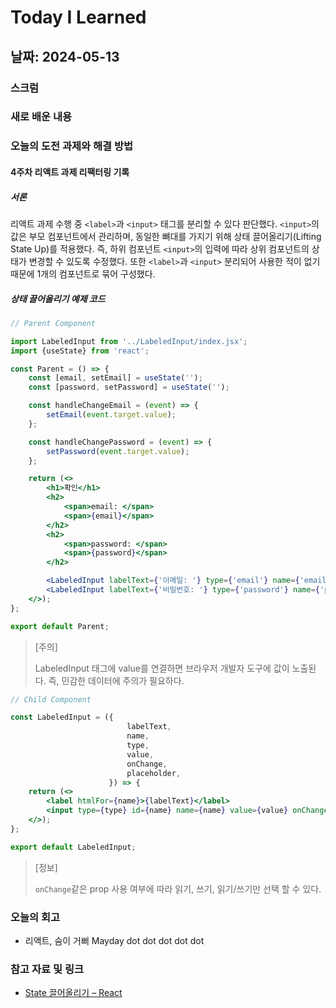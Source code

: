 # Today I Learned

## 날짜: 2024-05-13

### 스크럼

### 새로 배운 내용

### 오늘의 도전 과제와 해결 방법

#### 4주차 리액트 과제 리팩터링 기록

##### 서론

리액트 과제 수행 중 `<label>`과 `<input>` 태그를 분리할 수 있다 판단했다. `<input>`의 값은 부모 컴포넌트에서 관리하며, 동일한 뼈대를 가지기 위해 상태 끌어올리기(Lifting State Up)를 적용했다. 즉, 하위 컴포넌트 `<input>`의 입력에 따라 상위 컴포넌트의 상태가 변경할 수 있도록 수정했다. 또한 `<label>`과 `<input>` 분리되어 사용한 적이 없기 때문에 1개의 컴포넌트로 묶어 구성했다.

##### 상태 끌어올리기 예제 코드

```jsx
// Parent Component

import LabeledInput from '../LabeledInput/index.jsx';
import {useState} from 'react';

const Parent = () => {
    const [email, setEmail] = useState('');
    const [password, setPassword] = useState('');

    const handleChangeEmail = (event) => {
        setEmail(event.target.value);
    };

    const handleChangePassword = (event) => {
        setPassword(event.target.value);
    };

    return (<>
        <h1>확인</h1>
        <h2>
            <span>email: </span>
            <span>{email}</span>
        </h2>
        <h2>
            <span>password: </span>
            <span>{password}</span>
        </h2>

        <LabeledInput labelText={'이메일: '} type={'email'} name={'email'} value={email} onChange={handleChangeEmail} placeholder={'email'}></LabeledInput>
        <LabeledInput labelText={'비밀번호: '} type={'password'} name={'password'} onChange={handleChangePassword} placeholder={'password'}></LabeledInput>
    </>);
};

export default Parent;

```

> [주의]
>
> LabeledInput 태그에 value를 연결하면 브라우저 개발자 도구에 값이 노출된다. 즉, 민감한 데이터에 주의가 필요하다.

```jsx
// Child Component

const LabeledInput = ({
                          labelText,
                          name,
                          type,
                          value,
                          onChange,
                          placeholder,
                      }) => {
    return (<>
        <label htmlFor={name}>{labelText}</label>
        <input type={type} id={name} name={name} value={value} onChange={onChange} placeholder={placeholder}/>
    </>);
};

export default LabeledInput;

```

> [정보]
>
> `onChange`같은 prop 사용 여부에 따라 읽기, 쓰기, 읽기/쓰기만 선택 할 수 있다.

### 오늘의 회고

- 리액트, 숨이 거뻐 Mayday dot dot dot dot dot

### 참고 자료 및 링크

- [State 끌어올리기 – React](https://ko.legacy.reactjs.org/docs/lifting-state-up.html)

